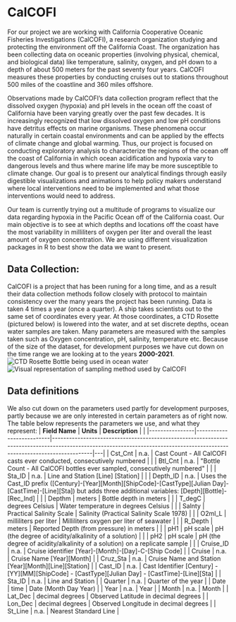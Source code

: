# CalCOFI

For our project we are working with California Cooperative Oceanic Fisheries Investigations (CalCOFI), a research organization studying and protecting the environment off the California Coast. The organization has been collecting data on oceanic properties (involving physical, chemical, and biological data) like temperature, salinity, oxygen, and pH down to a depth of about 500 meters for the past seventy four years. CalCOFI measures these properties by conducting cruises out to stations throughout 500 miles of the coastline and 360 miles offshore. 
  
  Observations made by CalCOFI’s data collection program reflect that the dissolved oxygen (hypoxia) and pH levels in the ocean off the coast of California have been varying greatly over the past few decades. It is increasingly recognized that low dissolved oxygen and low pH conditions have detritus effects on marine organisms. These phenomena occur naturally in certain coastal environments and can be applied by the effects of climate change and global warming. Thus, our project is focused on conducting exploratory analysis to characterize the regions of the ocean off the coast of California in which ocean acidification and hypoxia vary to dangerous levels and thus where marine life may be more susceptible to climate change. Our goal is to present our analytical findings through easily digestible visualizations and animations to help policy makers understand where local interventions need to be implemented and what those interventions would need to address.
  
  Our team is currently trying out a multitude of programs to visualize our data regarding hypoxia in the Pacific Ocean off of the California coast. Our main objective is to see at which depths and locations off the coast have the most variability in milliliters of oxygen per liter and overall the least amount of oxygen concentration. We are using different visualization packages in R to best show the data we want to present.

## Data Collection:
CalCOFI is a project that has been runing for a long time, and as a result their data collection methods follow closely with protocol to maintain consistency over the many years the project has been running. Data is taken 4 times a year (once a quarter). A ship takes scientists out to the same set of coordinates every year. At those coordinates, a CTD Rosette (pictured below) is lowered into the water, and at set discrete depths, ocean water samples are taken. Many parameters are measured with the samples taken such as Oxygen concentration, pH, salinity, temperature etc. Because of the size of the dataset, for development purposes we have cut down on the time range we are looking at to the years **2000-2021**.
![CTD Rosette Bottle being used in ocean water](https://wp.calcofi.org/wp/wp-content/uploads/2020/03/1904RL_sta93-50_CTDSurface-1024x770.jpg "CTD Rosette Bottles used to Sample Oceanwater")
![Visual representation of sampling method used by CalCOFI](https://user-images.githubusercontent.com/30590837/149233121-d5e2e83e-b72a-41e5-9e83-00ef40877b43.png "Visual representation of sampling methods")

## Data definitions
We also cut down on the parameters used partly for development purposes, partly because we are only interested in certain parameters as of right now. The table below represents the parameters we use, and what they represent:
| **Field Name** | **Units**                | **Description**                                                                                                                                                          |   |
|----------------|--------------------------|--------------------------------------------------------------------------------------------------------------------------------------------------------------------------|---|
| Cst_Cnt        | n.a.                     | Cast Count - All CalCOFI casts ever conducted, consecutively numbered                                                                                                    |   |
| Btl_Cnt        | n.a.                     | "Bottle Count - All CalCOFI bottles ever sampled, consecutively numbered"                                                                                                |   |
| Sta_ID         | n.a.                     | Line and Station [Line] [Station]                                                                                                                                        |   |
| Depth_ID       | n.a.                     | Uses the Cast_ID prefix ([Century]-[Year][Month][ShipCode]-[CastType][Julian Day]-[CastTime]-[Line][Sta]) but adds three additional variables: [Depth][Bottle]-[Rec_Ind] |   |
| Depthm         | meters                   | Bottle depth in meters                                                                                                                                                   |   |
| T_degC         | degrees Celsius          | Water temperature in degrees Celsius                                                                                                                                     |   |
| Salnty         | Practical Salinity Scale | Salinity (Practical Salinity Scale 1978)                                                                                                                                 |   |
| O2ml_L         | milliliters per liter    | Milliliters oxygen per liter of seawater                                                                                                                                 |   |
| R_Depth        | meters                   | Reported Depth (from pressure) in meters                                                                                                                                 |   |
| pH1            | pH scale                 | pH (the degree of acidity/alkalinity of a solution)                                                                                                                      |   |
| pH2            | pH scale                 | pH (the degree of acidity/alkalinity of a solution) on a replicate sample                                                                                                |   |
| Cruise_ID  | n.a.            | Cruise identifier [Year]-[Month]-[Day]-C-[Ship Code]                                             |
| Cruise     | n.a.            | Cruise Name [Year][Month]                                                                        |
| Cruz_Sta   | n.a.            | Cruise Name and Station [Year][Month][Line][Station]                                             |
| Cast_ID    | n.a.            | Cast Identifier [Century] - [YY][MM][ShipCode] - [CastType][Julian Day] - [CastTime]-[Line][Sta] |
| Sta_ID     | n.a.            | Line and Station                                                                                 |
| Quarter    | n.a.            | Quarter of the year                                                                              |
| Date       | time            | Date (Month Day Year)                                                                            |
| Year       | n.a.            | Year                                                                                             |
| Month      | n.a.            | Month                                                                                            |
| Lat_Dec    | decimal degrees | Observed Latitude in decimal degrees                                                             |
| Lon_Dec    | decimal degrees | Observed Longitude in decimal degrees                                                            |
| St_Line    | n.a.            | Nearest Standard Line                                                                            |



